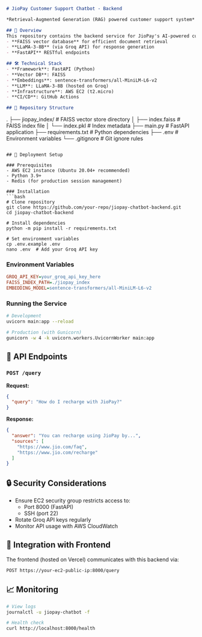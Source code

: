 ```markdown
# JioPay Customer Support Chatbot - Backend

*Retrieval-Augmented Generation (RAG) powered customer support system*

## 📌 Overview
This repository contains the backend service for JioPay's AI-powered customer support chatbot. The system combines:
- **FAISS vector database** for efficient document retrieval
- **LLaMA-3-8B** (via Groq API) for response generation
- **FastAPI** RESTful endpoints

## 🛠️ Technical Stack
- **Framework**: FastAPI (Python)
- **Vector DB**: FAISS
- **Embeddings**: sentence-transformers/all-MiniLM-L6-v2
- **LLM**: LLaMA-3-8B (hosted on Groq)
- **Infrastructure**: AWS EC2 (t2.micro)
- **CI/CD**: GitHub Actions

## 📂 Repository Structure
```
.
├── jiopay_index/            # FAISS vector store directory
│   ├── index.faiss          # FAISS index file
│   └── index.pkl            # Index metadata
├── main.py                  # FastAPI application
├── requirements.txt         # Python dependencies
├── .env                     # Environment variables
└── .gitignore               # Git ignore rules
```

## 🚀 Deployment Setup

### Prerequisites
- AWS EC2 instance (Ubuntu 20.04+ recommended)
- Python 3.9+
- Redis (for production session management)

### Installation
```bash
# Clone repository
git clone https://github.com/your-repo/jiopay-chatbot-backend.git
cd jiopay-chatbot-backend

# Install dependencies
python -m pip install -r requirements.txt

# Set environment variables
cp .env.example .env
nano .env  # Add your Groq API key
```

### Environment Variables
```ini
GROQ_API_KEY=your_groq_api_key_here
FAISS_INDEX_PATH=./jiopay_index
EMBEDDING_MODEL=sentence-transformers/all-MiniLM-L6-v2
```

### Running the Service
```bash
# Development
uvicorn main:app --reload

# Production (with Gunicorn)
gunicorn -w 4 -k uvicorn.workers.UvicornWorker main:app
```

## 🔌 API Endpoints
### `POST /query`
**Request:**
```json
{
  "query": "How do I recharge with JioPay?"
}
```

**Response:**
```json
{
  "answer": "You can recharge using JioPay by...",
  "sources": [
    "https://www.jio.com/faq",
    "https://www.jio.com/recharge"
  ]
}
```

## 🔒 Security Considerations
- Ensure EC2 security group restricts access to:
  - Port 8000 (FastAPI)
  - SSH (port 22)
- Rotate Groq API keys regularly
- Monitor API usage with AWS CloudWatch

## 🤝 Integration with Frontend
The frontend (hosted on Vercel) communicates with this backend via:
```
POST https://your-ec2-public-ip:8000/query
```

## 📈 Monitoring
```bash
# View logs
journalctl -u jiopay-chatbot -f

# Health check
curl http://localhost:8000/health
```
